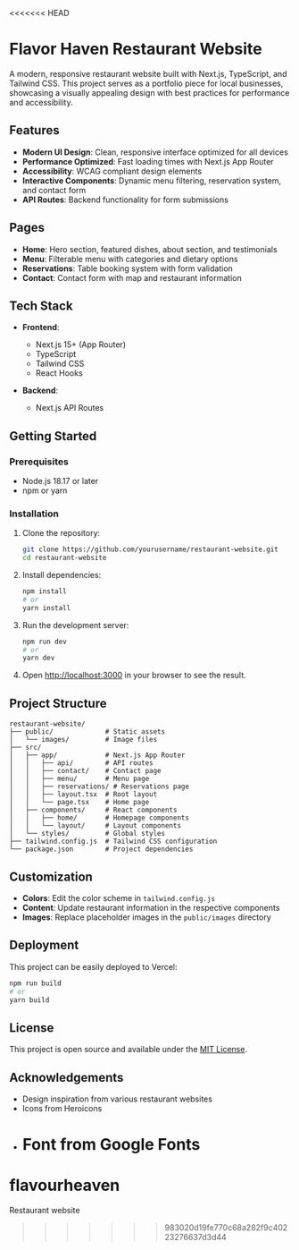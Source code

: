 <<<<<<< HEAD

# Flavor Haven Restaurant Website

A modern, responsive restaurant website built with Next.js, TypeScript, and Tailwind CSS. This project serves as a portfolio piece for local businesses, showcasing a visually appealing design with best practices for performance and accessibility.

## Features

- **Modern UI Design**: Clean, responsive interface optimized for all devices
- **Performance Optimized**: Fast loading times with Next.js App Router
- **Accessibility**: WCAG compliant design elements
- **Interactive Components**: Dynamic menu filtering, reservation system, and contact form
- **API Routes**: Backend functionality for form submissions

## Pages

- **Home**: Hero section, featured dishes, about section, and testimonials
- **Menu**: Filterable menu with categories and dietary options
- **Reservations**: Table booking system with form validation
- **Contact**: Contact form with map and restaurant information

## Tech Stack

- **Frontend**:

  - Next.js 15+ (App Router)
  - TypeScript
  - Tailwind CSS
  - React Hooks

- **Backend**:
  - Next.js API Routes

## Getting Started

### Prerequisites

- Node.js 18.17 or later
- npm or yarn

### Installation

1. Clone the repository:

   ```bash
   git clone https://github.com/yourusername/restaurant-website.git
   cd restaurant-website
   ```

2. Install dependencies:

   ```bash
   npm install
   # or
   yarn install
   ```

3. Run the development server:

   ```bash
   npm run dev
   # or
   yarn dev
   ```

4. Open [http://localhost:3000](http://localhost:3000) in your browser to see the result.

## Project Structure

```
restaurant-website/
├── public/             # Static assets
│   └── images/         # Image files
├── src/
│   ├── app/            # Next.js App Router
│   │   ├── api/        # API routes
│   │   ├── contact/    # Contact page
│   │   ├── menu/       # Menu page
│   │   ├── reservations/ # Reservations page
│   │   ├── layout.tsx  # Root layout
│   │   └── page.tsx    # Home page
│   ├── components/     # React components
│   │   ├── home/       # Homepage components
│   │   └── layout/     # Layout components
│   └── styles/         # Global styles
├── tailwind.config.js  # Tailwind CSS configuration
└── package.json        # Project dependencies
```

## Customization

- **Colors**: Edit the color scheme in `tailwind.config.js`
- **Content**: Update restaurant information in the respective components
- **Images**: Replace placeholder images in the `public/images` directory

## Deployment

This project can be easily deployed to Vercel:

```bash
npm run build
# or
yarn build
```

## License

This project is open source and available under the [MIT License](LICENSE).

## Acknowledgements

- Design inspiration from various restaurant websites
- Icons from Heroicons
- # Font from Google Fonts

# flavourheaven

Restaurant website

> > > > > > > 983020d19fe770c68a282f9c40223276637d3d44
